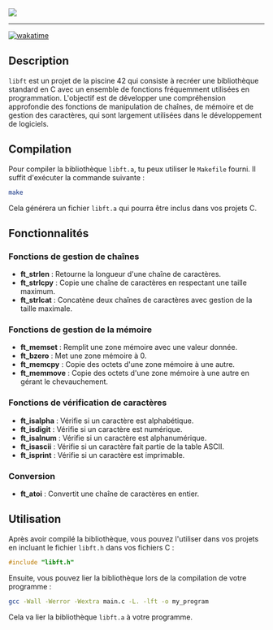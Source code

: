 <img src="https://i.imgur.com/KqgSnxU.png"/>

---

[![wakatime](https://wakatime.com/badge/github/eliamd/42_libft.svg)](https://wakatime.com/badge/github/eliamd/42_libft)

## Description

`libft` est un projet de la piscine 42 qui consiste à recréer une bibliothèque standard en C avec un ensemble de fonctions fréquemment utilisées en programmation. L'objectif est de développer une compréhension approfondie des fonctions de manipulation de chaînes, de mémoire et de gestion des caractères, qui sont largement utilisées dans le développement de logiciels.

## Compilation

Pour compiler la bibliothèque `libft.a`, tu peux utiliser le `Makefile` fourni. Il suffit d'exécuter la commande suivante :

```bash
make
```

Cela générera un fichier `libft.a` qui pourra être inclus dans vos projets C.

## Fonctionnalités

### Fonctions de gestion de chaînes

- **ft_strlen** : Retourne la longueur d'une chaîne de caractères.
- **ft_strlcpy** : Copie une chaîne de caractères en respectant une taille maximum.
- **ft_strlcat** : Concatène deux chaînes de caractères avec gestion de la taille maximale.

### Fonctions de gestion de la mémoire

- **ft_memset** : Remplit une zone mémoire avec une valeur donnée.
- **ft_bzero** : Met une zone mémoire à 0.
- **ft_memcpy** : Copie des octets d'une zone mémoire à une autre.
- **ft_memmove** : Copie des octets d'une zone mémoire à une autre en gérant le chevauchement.

### Fonctions de vérification de caractères

- **ft_isalpha** : Vérifie si un caractère est alphabétique.
- **ft_isdigit** : Vérifie si un caractère est numérique.
- **ft_isalnum** : Vérifie si un caractère est alphanumérique.
- **ft_isascii** : Vérifie si un caractère fait partie de la table ASCII.
- **ft_isprint** : Vérifie si un caractère est imprimable.

### Conversion

- **ft_atoi** : Convertit une chaîne de caractères en entier.

## Utilisation

Après avoir compilé la bibliothèque, vous pouvez l'utiliser dans vos projets en incluant le fichier `libft.h` dans vos fichiers C :

```c
#include "libft.h"
```

Ensuite, vous pouvez lier la bibliothèque lors de la compilation de votre programme :

```bash
gcc -Wall -Werror -Wextra main.c -L. -lft -o my_program
```

Cela va lier la bibliothèque `libft.a` à votre programme.
